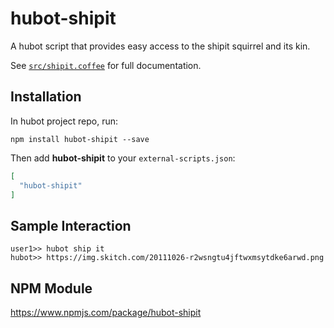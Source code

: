 # hubot-shipit

A hubot script that provides easy access to the shipit squirrel and its kin.

See [`src/shipit.coffee`](src/shipit.coffee) for full documentation.

## Installation

In hubot project repo, run:

`npm install hubot-shipit --save`

Then add **hubot-shipit** to your `external-scripts.json`:

```json
[
  "hubot-shipit"
]
```

## Sample Interaction

```
user1>> hubot ship it
hubot>> https://img.skitch.com/20111026-r2wsngtu4jftwxmsytdke6arwd.png
```

## NPM Module

https://www.npmjs.com/package/hubot-shipit
